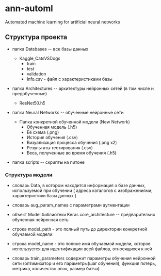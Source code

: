 # ann-automl
Automated machine learning for artificial neural networks

## Структура проекта

- папка Databases -- все базы данных
  - Kaggle_CatsVSDogs
      - train
      - test
      - validation
      - Info.csv - файл с характеристиками базы

- папка Architectures -- архитектуры нейронных сетей (в том числе и предобученные)
  - ResNet50.h5
- папка Neural Networks -- обученные нейронные сети
  - Папка конкретной обученной модели  (New Network)
      -  Обученная модель (.h5)
      -  Её схема (.png)
      -  История обучения (.csv)
      -  Визуализация процесса обучения (.png x2)
      -  Результаты тестирования (.csv)
      -  Веса, полученные во время обучения (.h5) 
- папка scripts -- скрипты на питоне

### Структура модели

- словарь Data, в котором находится информация о базе данных, используемой при обучении
( адреса каталогов с изображениями, характеристики базы данных )

- словарь aug_param_names с параметрами аугментации

- объект Model библиотеки Keras core_architecture -- предварительно обученная нейронная сеть 

- строка model_path  - это полный путь до директории конкретной обучаемой модели

- строка model_name  - это полное имя обучаемой модели, которое используется для идентификации всей файлов, относящихся к ней 

- словарь train_parameters содержит параметры обучения нейронной сети (оптимизатор и его параметры(шаг обучения), 
функция потерь, метрика, количество эпох, размер батча)
